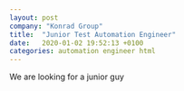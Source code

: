 ```yaml
---
layout: post
company: "Konrad Group"
title:  "Junior Test Automation Engineer"
date:   2020-01-02 19:52:13 +0100
categories: automation engineer html
---
```

We are looking for a junior guy